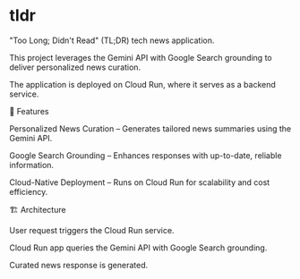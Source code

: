 # tldr
"Too Long; Didn't Read" (TL;DR) tech news application. 

This project leverages the Gemini API with Google Search grounding to deliver personalized news curation.

The application is deployed on Cloud Run, where it serves as a backend service.

🚀 Features

Personalized News Curation – Generates tailored news summaries using the Gemini API.

Google Search Grounding – Enhances responses with up-to-date, reliable information.

Cloud-Native Deployment – Runs on Cloud Run for scalability and cost efficiency.

🏗️ Architecture

User request triggers the Cloud Run service.

Cloud Run app queries the Gemini API with Google Search grounding.

Curated news response is generated.




